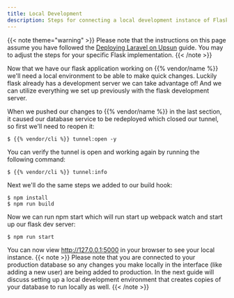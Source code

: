 ```yaml
---
title: Local Development
description: Steps for connecting a local development instance of Flask {{% vendor/name %}} infrastructure.
---
```

{{< note theme="warning" >}}
Please note that the instructions on this page assume you have followed the [Deploying Laravel on Upsun](/get-started/flask/deploy/_index.md) guide. You may
to adjust the steps for your specific Flask implementation.
{{< /note >}}

Now that we have our flask application working on {{% vendor/name %}} we'll need a local environment to be able to make
quick changes. Luckily flask already has a development server we can take advantage of! And we can utilize
everything we set up previously with the flask development server.

When we pushed our changes to {{% vendor/name %}} in the last section, it caused our database service to be redeployed
which closed our tunnel, so first we'll need to reopen it:

```shell
$ {{% vendor/cli %}} tunnel:open -y
```

You can verify the tunnel is open and working again by running the following command:

```shell
$ {{% vendor/cli %}} tunnel:info
```

Next we'll do the same steps we added to our build hook:

```shell
$ npm install
$ npm run build
```

Now we can run npm start which will run start up webpack watch and start up our flask dev server:

```shell
$ npm run start
```

You can now view http://127.0.0.1:5000 in your browser to see your local instance.
{{< note >}}
Please note that you are
connected to your production database so any changes you make locally in the interface (like adding a new
user) are being added to production. In the next guide will discuss setting up a local development environment
that creates copies of your database to run locally as well.
{{< /note >}}
